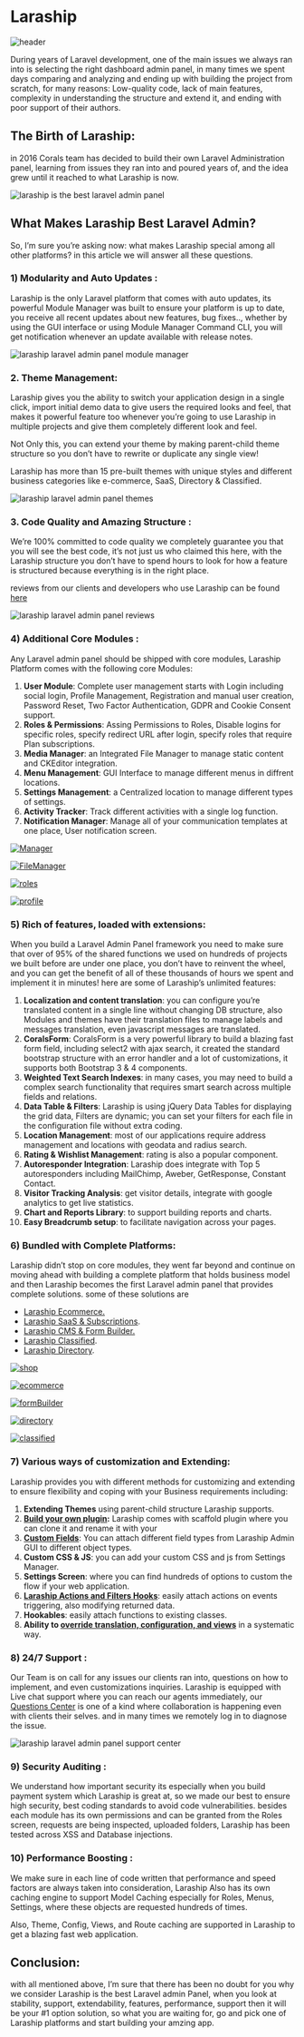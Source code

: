 # Laraship

![header](https://d2wvoz3xcmywg9.cloudfront.net/wp-content/uploads/2018/05/form-builder-shop.png "laraship")

During years of Laravel development, one of the main issues we always ran into is selecting the right dashboard admin panel, in many times we spent days comparing and analyzing and ending up with building the project from scratch, for many reasons: Low-quality code, lack of main features, complexity in understanding the structure and extend it, and ending with poor support of their authors.

## The Birth of Laraship:

in 2016 Corals team has decided to build their own Laravel Administration panel, learning from issues they ran into and poured years of, and the idea grew until it reached to what Laraship is now.

![laraship is the best laravel admin panel ](https://d2wvoz3xcmywg9.cloudfront.net/wp-content/uploads/2018/07/main_logo.png "laraship is the best laravel admin panel ")

## What Makes Laraship Best Laravel Admin?

So, I’m sure you’re asking now: what makes Laraship special among all other platforms? in this article we will answer all these questions.

### **1) Modularity and Auto Updates :**

Laraship is the only Laravel platform that comes with auto updates, its powerful Module Manager was built to ensure your platform is up to date, you receive all recent updates about new features, bug fixes.., whether by using the GUI interface or using Module Manager Command CLI, you will get notification whenever an update available with release notes.

![laraship laravel admin panel module manager](https://d2wvoz3xcmywg9.cloudfront.net/wp-content/uploads/2018/08/laraship_laravel_module_manager.png "laraship laravel admin panel module manager")

### **2\. Theme Management:**

Laraship gives you the ability to switch your application design in a single click, import initial demo data to give users the required looks and feel, that makes it powerful feature too whenever you’re going to use Laraship in multiple projects and give them completely different look and feel.

Not Only this, you can extend your theme by making parent-child theme structure so you don’t have to rewrite or duplicate any single view!

Laraship has more than 15 pre-built themes with unique styles and different business categories like e-commerce, SaaS, Directory & Classified.

![laraship laravel admin panel themes](https://d2wvoz3xcmywg9.cloudfront.net/wp-content/uploads/2018/08/laraship_laravel_theme_manager.png "laraship laravel admin panel themes")

### **3\. Code Quality and Amazing Structure :**

We’re 100% committed to code quality we completely guarantee you that you will see the best code, it’s not just us who claimed this here, with the Laraship structure you don’t have to spend hours to look for how a feature is structured because everything is in the right place.

reviews from our clients and developers who use Laraship can be found [here](https://codecanyon.net/user/corals-io/reviews)

![laraship laravel admin panel reviews](https://d2wvoz3xcmywg9.cloudfront.net/wp-content/uploads/2018/08/laraship_portfolio_codecanyon.png "laraship laravel admin panel reviews")

### **4) Additional Core Modules :**

Any Laravel admin panel should be shipped with core modules, Laraship Platform comes with the following core Modules:

1.  **User Module**: Complete user management starts with Login including social login, Profile Management, Registration and manual user creation, Password Reset, Two Factor Authentication, GDPR and Cookie Consent support.
2.  **Roles & Permissions**: Assing Permissions to Roles, Disable logins for specific roles, specify redirect URL after login, specify roles that require Plan subscriptions.
3.  **Media Manager**: an Integrated File Manager to manage static content and CKEditor integration.
4.  **Menu Management**: GUI Interface to manage different menus in diffrent locations.
5.  **Settings Management**: a Centralized location to manage different types of settings.
6.  **Activity Tracker**: Track different activities with a single log function.
7.  **Notification Manager**: Manage all of your communication templates at one place, User notification screen.

[![Manager](https://d2wvoz3xcmywg9.cloudfront.net/wp-content/uploads/2018/08/laraship_menu_manager-150x150.png)](https://www.laraship.com/why-laraship-is-the-best-laravel-admin-panel/laraship_menu_manager/)

[![FileManager](https://d2wvoz3xcmywg9.cloudfront.net/wp-content/uploads/2018/08/laraship_file_manager-150x150.png)](https://www.laraship.com/why-laraship-is-the-best-laravel-admin-panel/laraship_file_manager/)

[![roles](https://d2wvoz3xcmywg9.cloudfront.net/wp-content/uploads/2018/08/roles_laraship_laravel-150x150.png)](https://www.laraship.com/why-laraship-is-the-best-laravel-admin-panel/roles_laraship_laravel/)

[![profile](https://d2wvoz3xcmywg9.cloudfront.net/wp-content/uploads/2018/08/laraship_user_profile-150x150.png)](https://www.laraship.com/why-laraship-is-the-best-laravel-admin-panel/laraship_user_profile/)

### **5) Rich of features, loaded with extensions:**

When you build a Laravel Admin Panel framework you need to make sure that over of 95% of the shared functions we used on hundreds of projects we built before are under one place, you don’t have to reinvent the wheel, and you can get the benefit of all of these thousands of hours we spent and implement it in minutes! here are some of Laraship’s unlimited features:

1.  **Localization and content translation**: you can configure you’re translated content in a single line without changing DB structure, also Modules and themes have their translation files to manage labels and messages translation, even javascript messages are translated.
2.  **CoralsForm**: CoralsForm is a very powerful library to build a blazing fast form field, including select2 with ajax search, it created the standard bootstrap structure with an error handler and a lot of customizations, it supports both Bootstrap 3 & 4 components.
3.  **Weighted Text Search Indexes**: in many cases, you may need to build a complex search functionality that requires smart search across multiple fields and relations.
4. **Data Table & Filters**: Laraship is using jQuery Data Tables for displaying the grid data, Filters are dynamic; you can set your filters for each file in the configuration file without extra coding.
5.  **Location Management**: most of our applications require address management and locations with geodata and radius search.
6.  **Rating & Wishlist Management**: rating is also a popular component.
7.  **Autoresponder Integration**: Laraship does integrate with Top 5 autoresponders including MailChimp, Aweber, GetResponse, Constant Contact.
8.  **Visitor Tracking Analysis**: get visitor details, integrate with google analytics to get live statistics.
9.  **Chart and Reports Library**: to support building reports and charts.
10. **Easy Breadcrumb setup**: to facilitate navigation across your pages.

### 6) Bundled with Complete Platforms:

Laraship didn’t stop on core modules, they went far beyond and continue on moving ahead with building a complete platform that holds business model and then Laraship becomes the first Laravel admin panel that provides complete solutions. some of these solutions are

*   [Laraship Ecommerce.](https://www.laraship.com/product/laraship-laravel-online-store/)
*   [Laraship SaaS & Subscriptions](https://www.laraship.com/product/laraship-subscriptions/).
*   [Laraship CMS & Form Builder.](https://www.laraship.com/product/laraship-form-builder-cms/)
*   [Laraship Classified](https://www.laraship.com/product/laraship-laravel-classified/).
*   [Laraship Directory](https://www.laraship.com/product/laraship-laravel-directory/).

[![shop](https://d2wvoz3xcmywg9.cloudfront.net/wp-content/uploads/2018/05/subscriptions-shop-150x150.png)](https://www.laraship.com/?attachment_id=7333)

[![ecommerce](https://d2wvoz3xcmywg9.cloudfront.net/wp-content/uploads/2018/05/ecommerce-shop-150x150.png)](https://www.laraship.com/?attachment_id=7336)

[![formBuilder](https://d2wvoz3xcmywg9.cloudfront.net/wp-content/uploads/2018/05/form-builder-shop-150x150.png)](https://www.laraship.com/?attachment_id=7340)

[![directory](https://d2wvoz3xcmywg9.cloudfront.net/wp-content/uploads/2018/07/laraship_directory-150x150.png)](https://www.laraship.com/?attachment_id=8133)

[![classified](https://d2wvoz3xcmywg9.cloudfront.net/wp-content/uploads/2018/07/laraship_classifieds_4-1-150x150.png)](https://www.laraship.com/?attachment_id=7971)

### **7) Various ways of customization and Extending:**

Laraship provides you with different methods for customizing and extending to ensure flexibility and coping with your Business requirements including:

1.  **Extending Themes** using parent-child structure Laraship supports.
2.  **[Build your own plugin](https://www.laraship.com/docs/laraship/customize-laraship/create-your-own-plugin/):** Laraship comes with scaffold plugin where you can clone it and rename it with your
3.  **[Custom Fields](https://www.laraship.com/docs/laraship/customize-laraship/custom-fields/)**: You can attach different field types from Laraship Admin GUI to different object types.
4.  **Custom CSS & JS**: you can add your custom CSS and js from Settings Manager.
5.  **Settings Screen**: where you can find hundreds of options to custom the flow if your web application.
6.  **[Laraship Actions and Filters Hooks](https://www.laraship.com/docs/laraship/customize-laraship/hooks-actions-filters/)**: easily attach actions on events triggering, also modifying returned data.
7.  **Hookables**: easily attach functions to existing classes.
8.  **Ability to [override translation, configuration, and views](https://www.laraship.com/docs/laraship/customize-laraship/customize-module-view/)** in a systematic way.

### **8) 24/7 Support :**

Our Team is on call for any issues our clients ran into, questions on how to implement, and even customizations inquiries. Laraship is equipped with Live chat support where you can reach our agents immediately, our [Questions Center](https://www.laraship.com/laraship-questions/) is one of a kind where collaboration is happening even with clients their selves. and in many times we remotely log in to diagnose the issue.

![laraship laravel admin panel support center](https://d2wvoz3xcmywg9.cloudfront.net/wp-content/uploads/2018/08/laraship_laravel_question_center.png "laraship laravel admin panel support center")

### **9) Security Auditing :**

We understand how important security its especially when you build payment system which Laraship is great at, so we made our best to ensure high security, best coding standards to avoid code vulnerabilities. besides each module has its own permissions and can be granted from the Roles screen, requests are being inspected, uploaded folders, Laraship has been tested across XSS and Database injections.

### **10) Performance Boosting :**

We make sure in each line of code written that performance and speed factors are always taken into consideration, Laraship Also has its own caching engine to support Model Caching especially for Roles, Menus, Settings, where these objects are requested hundreds of times.

Also, Theme, Config, Views, and Route caching are supported in Laraship to get a blazing fast web application.

## Conclusion:

with all mentioned above, I’m sure that there has been no doubt for you why we consider Laraship is the best Laravel admin Panel, when you look at stability, support, extendability, features, performance, support then it will be your #1 option solution, so what you are waiting for, go and pick one of Laraship platforms and start building your amzing app.
